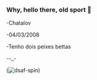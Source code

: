 ### Why, hello there, old sport 👋
-Chatalov

-04/03/2008

-Tenho dois peixes bettas

--_-

(![dsaf-spin](https://github.com/Chatalov/Chatalov/assets/144246868/665e022f-ef3f-4912-aacd-9986e42b4210))

